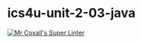 # ics4u-unit-2-03-java
[![Mr Coxall's Super Linter](https://github.com/sydneykuhn/ics4u-unit-2-03-java/workflows/Mr%20Coxall's%20Super%20Linter/badge.svg)](https://github.com/sydneykuhn/ics4u-unit-2-03-java/actions/)
